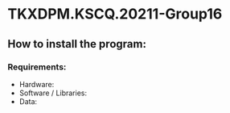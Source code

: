 # TKXDPM.KSCQ.20211-Group16

## How to install the program:

### Requirements:
- Hardware: 
- Software / Libraries:
- Data: 
 
